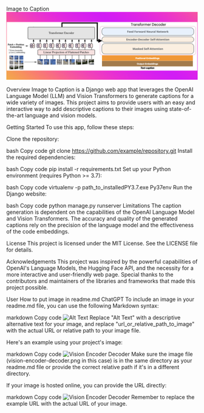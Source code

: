 Image to Caption
![Vision Encoder Decoder](/static/vision-encoder-decoder.png)


Overview
Image to Caption is a Django web app that leverages the OpenAI Language Model (LLM) and Vision Transformers to generate captions for a wide variety of images. This project aims to provide users with an easy and interactive way to add descriptive captions to their images using state-of-the-art language and vision models.

Getting Started
To use this app, follow these steps:

Clone the repository:

bash
Copy code
git clone https://github.com/example/repository.git
Install the required dependencies:

bash
Copy code
pip install -r requirements.txt
Set up your Python environment (requires Python >= 3.7):

bash
Copy code
virtualenv -p path_to_installedPY3.7.exe Py37env
Run the Django website:

bash
Copy code
python manage.py runserver
Limitations
The caption generation is dependent on the capabilities of the OpenAI Language Model and Vision Transformers. The accuracy and quality of the generated captions rely on the precision of the language model and the effectiveness of the code embeddings.

License
This project is licensed under the MIT License. See the LICENSE file for details.

Acknowledgements
This project was inspired by the powerful capabilities of OpenAI's Language Models, the Hugging Face API, and the necessity for a more interactive and user-friendly web page. Special thanks to the contributors and maintainers of the libraries and frameworks that made this project possible.

User
How to put image in readme.md
ChatGPT
To include an image in your readme.md file, you can use the following Markdown syntax:

markdown
Copy code
![Alt Text](url_or_relative_path_to_image)
Replace "Alt Text" with a descriptive alternative text for your image, and replace "url_or_relative_path_to_image" with the actual URL or relative path to your image file.

Here's an example using your project's image:

markdown
Copy code
![Vision Encoder Decoder](vision-encoder-decoder.png)
Make sure the image file (vision-encoder-decoder.png in this case) is in the same directory as your readme.md file or provide the correct relative path if it's in a different directory.

If your image is hosted online, you can provide the URL directly:

markdown
Copy code
![Vision Encoder Decoder](https://example.com/path/to/vision-encoder-decoder.png)
Remember to replace the example URL with the actual URL of your image.




